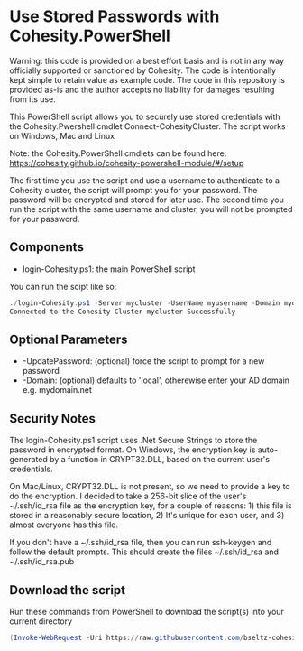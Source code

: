 # Use Stored Passwords with Cohesity.PowerShell

Warning: this code is provided on a best effort basis and is not in any way officially supported or sanctioned by Cohesity. The code is intentionally kept simple to retain value as example code. The code in this repository is provided as-is and the author accepts no liability for damages resulting from its use.

This PowerShell script allows you to securely use stored credentials with the Cohesity.Pwershell cmdlet Connect-CohesityCluster. The script works on Windows, Mac and Linux

Note: the Cohesity.PowerShell cmdlets can be found here: https://cohesity.github.io/cohesity-powershell-module/#/setup

The first time you use the script and use a username to authenticate to a Cohesity cluster, the script will prompt you for your password. The password will be encrypted and stored for later use. The second time you run the script with the same username and cluster, you will not be prompted for your password.

## Components

* login-Cohesity.ps1: the main PowerShell script

You can run the scipt like so:

```powershell
./login-Cohesity.ps1 -Server mycluster -UserName myusername -Domain mydomain.net
Connected to the Cohesity Cluster mycluster Successfully
```

## Optional Parameters

*  -UpdatePassword: (optional) force the script to prompt for a new password
*  -Domain: (optional) defaults to 'local', otherewise enter your AD domain e.g. mydomain.net

## Security Notes

The login-Cohesity.ps1 script uses .Net Secure Strings to store the password in encrypted format. On Windows, the encryption key is auto-generated by a function in CRYPT32.DLL, based on the current user's credentials. 

On Mac/Linux, CRYPT32.DLL is not present, so we need to provide a key to do the encryption. I decided to take a 256-bit slice of the user's ~/.ssh/id_rsa file as the encryption key, for a couple of reasons: 1) this file is stored in a reasonably secure location, 2) It's unique for each user, and 3) almost everyone has this file. 

If you don't have a ~/.ssh/id_rsa file, then you can run ssh-keygen and follow the default prompts. This should create the files ~/.ssh/id_rsa and ~/.ssh/id_rsa.pub

## Download the script

Run these commands from PowerShell to download the script(s) into your current directory

```powershell
(Invoke-WebRequest -Uri https://raw.githubusercontent.com/bseltz-cohesity/scripts/master/Cohesity.PowerShell/login-Cohesity/login-Cohesity.ps1).content | Out-File login-Cohesity.ps1
```
